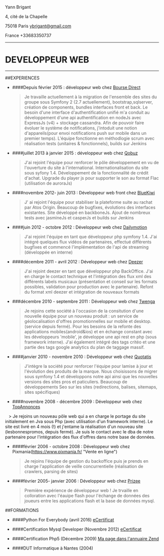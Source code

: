 


Yann Brigant

4, cité de la Chapelle                

75018 Paris                           ybrigant@gmail.com   

France                                      +33683350737


 ---
# DEVELOPPEUR WEB
 ---


##EXPERIENCES


* ####Depuis février 2015 : développeur web chez [Bourse Direct](https://www.boursedirect.fr/ "Cotations, actualités et analyses boursières")
    
    > Je travaille actuellement à la migration de l'ensemble des sites du groupe sous Symfony 2 (2.7 actuellement), bootstrap,sqlserver, création de components, bundles interfaces front et back. Le besoin d'une interface d'authentification unifié m'a conduit au développement d'une api authentification en nodeJs avec ExpressJs (v4) + stockage cassandra. Afin de pouvoir faire évoluer le système de notifications, j'intoduit une notion d'appareils(pour envoi notifications push sur mobile dans un premier temps). L'équipe fonctionne en méthodlogie scrum avec réalisation tests (unitaires & fonctionnels), builds sur Jenkins
    
* ####juillet 2013 à janvier 2015 : développeur web chez [Qobuz](http://www.qobuz.com/ "Musique illimitée et Téléchargements Hi-Res 24-Bit")
    
    > J'ai rejoint l'équipe pour renforcer le pôle développement en vu de l'ouverture du site à l'international. Internationalisation du site sous syfony 1.4. Développement de la fonctionnalité de crédit d'achat. Upgrade du player js pour supporter le son au format Flac (utilisation de auroraJs)


* ####novembre 2012- juin 2013 : Développeur web front chez [BlueKiwi](https://bluekiwi.io/fr/ "Connectez vos collègues, clients et partenaires")
    
    > J' ai rejoint l'équipe pour stabiliser la plateforme suite au rachat par Atos Origin. Beaucoup de bugfixes, évolutions des interfaces existantes. Site développé en backboneJs. Ajout de nombreux tests avec jasmineJs et casperJs et builds sur Jenkins
    
* ####juin 2012 - octobre 2012 : Développeur web chez [Dailymotion](http://www.dailymotion.com/fr "Trouvez et regardez des vidéos recommandées pour vous")
    
    > J'ai rejoint l'équipe en tant que développeur php symfony 1.4. J'ai intégré quelques flux vidéos de partenaires, effectué différents bugfixes et commencé l'implémentation de l'api de streaming (développée en interne)


* ####décembre 2011 - avril 2012 : Développeur web chez [Deezer](https://www.deezer.com/fr/ "Deezer est le premier site d'&eacute;coute de musique à la demande")
    
    > J'ai rejoint deezer en tant que développeur php BackOffice. J'ai en charge le contact technique et l'intégration des flux xml des différents labels musicaux (présentation et conseil sur les formats possibles, validation pour production avec le partenaire). Refont du format xml deezer et intégration de nouveaux formats
    
* ###décembre 2010 - septembre 2011 : Développeur web chez [Twenga](http://www.twenga.fr/ "Le comparateur de prix le plus complet du web")
    
    > Je rejoins cette société à l'occasion de la consitution d'une nouvelle équipe pour un nouveau produit : un service de géolocalisation d'offres promotionnelles sur mobile et desktop. (service depuis fermé). Pour les besoins de la refonte des applications mobiles(android&ios) et en échange constant avec les développeurs 'mobile', je développe une api rest en php (sous framework interne). J'ai également intégré des tags critéo et une partie des tags google analytics du plan de taggage massif.
    
* ####janvier 2010 - novembre 2010 : Développeur web chez [Quotatis](http://www.quotatis.fr/ "Devis Travaux - Comparer les prix avec 5 devis gratuitst")

    > J'intègre la société pour renforcer l'équipe pour lamise à jour et l'évolution des produits de la marque. Nous choisissons de migrer sous symfony 1.4 et développons notre api ainsi que les nouvelles versions des sites pros et paticuliers. Beaucoup de développements Seo sur les sites (redirections, balises, sitemaps, sites spécifiques)
   
* ####novembre 2008 - décembre 2009 : Développeur web chez [TopAnnonces](http://www.topannonces.fr/ "")

    > Je rejoins un nouveau pôle web qui a en charge le portage du site initialement en Jva sous Php (avec utilisation d'un framework interne). Le site est livré en 4 mois (!) et j'entame la réalisation d'un nouveau site (lesbonnespromos, depuis fermé). Je suis le contact avec le dba de notre partenaire pour l'intégration des flux d'offres dans notre base de données.


* ####février 2006 - octobre 2008 : Développeur web chez Pixmania(https://www.pixmania.fr/ "Vente en ligne")

    > Je rejoins l'équipe de gestion du backoffice puis je prends en charge l'application de veille concurrentielle (réalisation de crawlers, parsing de sites)


* ####février 2005- janvier 2006 : Développeur web chez [Prizee](http://www.prizee.com/ "Jeux gratuits : jeu flash en ligne et encheres de produits Prizee !")

    > Première expérience de développeur web ! Je trvaille en colloration avec l'éauipe flash pour l'échange de données des joueurs entre les applications flash et la base de données mysql.
    
    
 ##FORMATIONS
 
* ####Python For Everybody (avril 2016) [eCertificat](https://www.coursera.org/account/accomplishments/specialization/certificate/EQ63CUMV4YU9) 
 
 
* ####Certification Mysql Developer (Novembre 2012) [eCertificat](https://drive.google.com/file/d/0B7vEdkyr68IxWUw2ZUhQLXp0WlE/view?usp=sharing)


* ####Certification Php5 (Décembre 2009) [Ma page dans l'annuaire Zend](http://www.zend.com/en/yellow-pages/ZEND012321)


* ####DUT Informatique à Nantes (2004)















